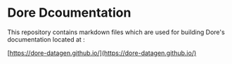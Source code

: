 # Dore Dcoumentation

This repository contains markdown files which are used for building Dore's documentation located at :

[https://dore-datagen.github.io/](https://dore-datagen.github.io/)